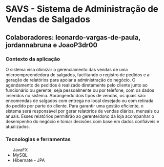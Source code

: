 <h1>SAVS - Sistema de Administração de Vendas de Salgados</h1>
<h2>Colaboradores: <b>leonardo-vargas-de-paula, jordannabruna e JoaoP3dr00</b></h2>
<p>
  <h3>Contexto da aplicação</h3>
    O sistema visa otimizar o gerenciamento das vendas de uma microempreendedora de salgados, facilitando o registro de pedidos e a geração de relatórios para apoiar a administração do negócio. O agendamento de pedidos é realizado diretamente pelo cliente junto ao funcionário ou gerente, seja pessoalmente ou por telefone, com os dados inseridos no sistema. Abrangendo dois tipos de vendas, os quais são: encomendas de salgados com entrega no local desejado ou com retirada do pedido por parte do cliente.
    Para garantir uma gestão eficiente, o sistema será responsável por gerar relatórios de vendas diários, mensais ou anuais. Esses relatórios permitirão ao gerente/dono da loja acompanhar o desempenho do negócio e tomar decisões com base em dados confiáveis e atualizados.
</p>

<p>
  <h3>Tecnologias e ferramentas</h3>
  <ul>
    <l1>JavaFX</l1>
    <li>MySQL</li>
    <li>Hibernate - JPA</li>
  </ul>
</p>
